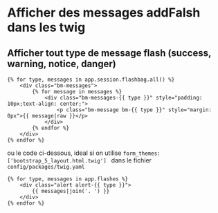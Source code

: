 # Afficher des messages addFalsh dans les twig

## Afficher tout type de message flash (success, warning, notice, danger)
```twig
{% for type, messages in app.session.flashbag.all() %}
    <div class="bm-messages">
        {% for message in messages %}
            <div class="bm-messages-{{ type }}" style="padding: 10px;text-align: center;">
                <p class="bm-message bm-{{ type }}" style="margin: 0px">{{ message|raw }}</p>
            </div>
        {% endfor %}
    </div>
{% endfor %}
```

ou le code ci-dessous, ideal si on utilise `form_themes: ['bootstrap_5_layout.html.twig'] ` dans le fichier `config/packages/twig.yaml`

```twig
{% for type, messages in app.flashes %}
    <div class="alert alert-{{ type }}">
        {{ messages|join('. ') }}
    </div>
{% endfor %}
```